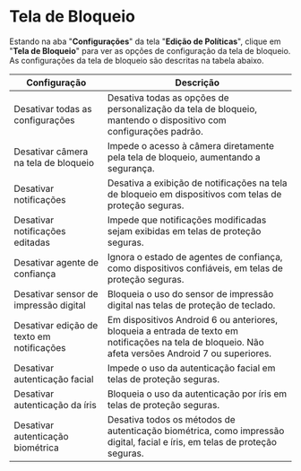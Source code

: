 # Tela de Bloqueio

Estando na aba "**Configurações**" da tela "**Edição de Políticas**", clique em "**Tela de Bloqueio**" para ver as opções de configuração da tela de bloqueio. As configurações da tela de bloqueio são descritas na tabela abaixo.

| **Configuração**                          | **Descrição**                                                                                                                                        |
| ----------------------------------------- | ---------------------------------------------------------------------------------------------------------------------------------------------------- |
| Desativar todas as configurações          | Desativa todas as opções de personalização da tela de bloqueio, mantendo o dispositivo com configurações padrão.                                     |
| Desativar câmera na tela de bloqueio      | Impede o acesso à câmera diretamente pela tela de bloqueio, aumentando a segurança.                                                                  |
| Desativar notificações                    | Desativa a exibição de notificações na tela de bloqueio em dispositivos com telas de proteção seguras.                                               |
| Desativar notificações editadas           | Impede que notificações modificadas sejam exibidas em telas de proteção seguras.                                                                     |
| Desativar agente de confiança             | Ignora o estado de agentes de confiança, como dispositivos confiáveis, em telas de proteção seguras.                                                 |
| Desativar sensor de impressão digital     | Bloqueia o uso do sensor de impressão digital nas telas de proteção de teclado.                                                                      |
| Desativar edição de texto em notificações | Em dispositivos Android 6 ou anteriores, bloqueia a entrada de texto em notificações na tela de bloqueio. Não afeta versões Android 7 ou superiores. |
| Desativar autenticação facial             | Impede o uso da autenticação facial em telas de proteção seguras.                                                                                    |
| Desativar autenticação da íris            | Bloqueia o uso da autenticação por íris em telas de proteção seguras.                                                                                |
| Desativar autenticação biométrica         | Desativa todos os métodos de autenticação biométrica, como impressão digital, facial e íris, em telas de proteção seguras.                           |
